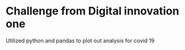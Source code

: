 # Challenge from Digital innovation one

Utilized python and pandas to plot out analysis for covid 19

